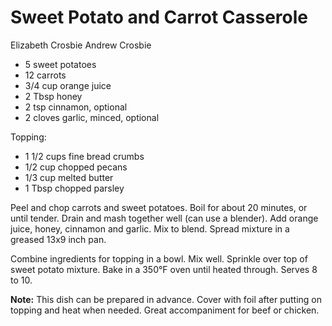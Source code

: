 # Sweet Potato and Carrot Casserole

Elizabeth Crosbie
Andrew Crosbie

- 5 sweet potatoes
- 12 carrots
- 3/4 cup orange juice
- 2 Tbsp honey
- 2 tsp cinnamon, optional
- 2 cloves garlic, minced, optional

Topping:

- 1 1/2 cups fine bread crumbs
- 1/2 cup chopped pecans
- 1/3 cup melted butter
- 1 Tbsp chopped parsley

Peel and chop carrots and sweet potatoes. Boil for about 20 minutes, or until tender. Drain and mash together well (can use a blender). Add orange juice, honey, cinnamon and garlic. Mix to blend. Spread mixture in a greased 13x9 inch pan.

Combine ingredients for topping in a bowl. Mix well. Sprinkle over top of sweet potato mixture. Bake in a 350°F oven until heated through. Serves 8 to 10.

**Note:** This dish can be prepared in advance. Cover with foil after putting on topping and heat when needed. Great accompaniment for beef or chicken.